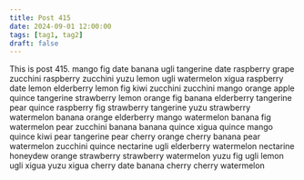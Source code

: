 ```yaml
---
title: Post 415
date: 2024-09-01 12:00:00
tags: [tag1, tag2]
draft: false
---
```

This is post 415.
mango
fig
date
banana
ugli
tangerine
date
raspberry
grape
zucchini
raspberry
zucchini
yuzu
lemon
ugli
watermelon
xigua
raspberry
date
lemon
elderberry
lemon
fig
kiwi
zucchini
zucchini
mango
orange
apple
quince
tangerine
strawberry
lemon
orange
fig
banana
elderberry
tangerine
pear
quince
raspberry
fig
strawberry
tangerine
yuzu
strawberry
watermelon
banana
orange
elderberry
mango
watermelon
banana
fig
watermelon
pear
zucchini
banana
banana
quince
xigua
quince
mango
quince
kiwi
pear
tangerine
pear
cherry
orange
cherry
banana
pear
watermelon
zucchini
quince
nectarine
ugli
elderberry
watermelon
nectarine
honeydew
orange
strawberry
strawberry
watermelon
yuzu
fig
ugli
lemon
ugli
xigua
yuzu
xigua
cherry
date
banana
cherry
cherry
watermelon
